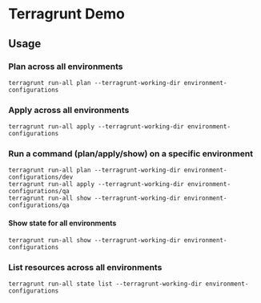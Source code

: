 # Terragrunt Demo

## Usage

### Plan across all environments

```
terragrunt run-all plan --terragrunt-working-dir environment-configurations
```

### Apply across all environments

```
terragrunt run-all apply --terragrunt-working-dir environment-configurations
```

### Run a command (plan/apply/show) on a specific environment

```
terragrunt run-all plan --terragrunt-working-dir environment-configurations/dev
terragrunt run-all apply --terragrunt-working-dir environment-configurations/qa
terragrunt run-all show --terragrunt-working-dir environment-configurations/qa
```

#### Show state for all environments

```
terragrunt run-all show --terragrunt-working-dir environment-configurations
```

### List resources across all environments

```
terragrunt run-all state list --terragrunt-working-dir environment-configurations
```

